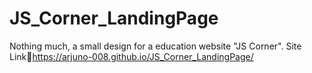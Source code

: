 # JS_Corner_LandingPage

Nothing much, a small design for a education website "JS Corner".
Site Link🔗https://arjuno-008.github.io/JS_Corner_LandingPage/


